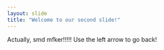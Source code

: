 ```yaml
---
layout: slide
title: "Welcome to our second slide!"
---
```

Actually, smd mfker!!!!!
Use the left arrow to go back!
